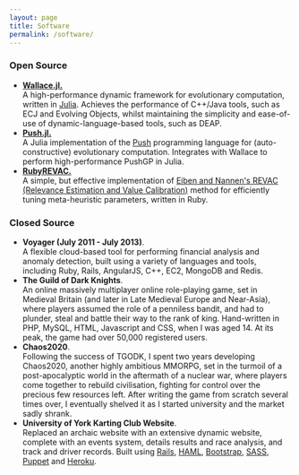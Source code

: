 ```yaml
---
layout: page
title: Software
permalink: /software/
---
```


### Open Source

* [**Wallace.jl.**](http://github.com/ChrisTimperley/Wallace)<br/>
  A high-performance dynamic framework for evolutionary computation, written in [Julia](http://julialang.org/). Achieves the performance of C++/Java tools, such as ECJ and Evolving Objects, whilst maintaining the simplicity and
  ease-of-use of dynamic-language-based tools, such as DEAP.
* [**Push.jl.**](http://github.com/ChrisTimperley/Push.jl)<br/>
  A Julia implementation of the [Push](http://faculty.hampshire.edu/lspector/push.html) programming language for (auto-constructive) evolutionary computation. Integrates with Wallace to perform high-performance PushGP in Julia.
* [**RubyREVAC.**](http://github.com/ChrisTimperley/RubyREVAC)<br/>
  A simple, but effective implementation of [Eiben and Nannen's REVAC (Relevance Estimation and Value Calibration)]() method for efficiently tuning meta-heuristic parameters, written in Ruby.

### Closed Source

* **Voyager (July 2011 - July 2013)**.<br/>
  A flexible cloud-based tool for performing financial analysis and anomaly detection, built using a variety of languages and tools,
  including Ruby, Rails, AngularJS, C++, EC2, MongoDB and Redis.
* **The Guild of Dark Knights**.<br/>
  An online massively multiplayer online role-playing game, set in Medieval Britain (and later in Late Medieval Europe and Near-Asia), where players
  assumed the role of a penniless bandit, and had to plunder, steal and battle their way to the rank of king. Hand-written in PHP, MySQL, HTML,
  Javascript and CSS, when I was aged 14. At its peak, the game had over 50,000 registered users.
* **Chaos2020**.<br/>
  Following the success of TGODK, I spent two years developing Chaos2020, another highly ambitious MMORPG, set in the turmoil of a post-apocalyptic world
  in the aftermath of a nuclear war, where players come together to rebuild civilisation, fighting for control over the precious few resources left.
  After writing the game from scratch several times over, I eventually shelved it as I started university and the market sadly shrank.
* **University of York Karting Club Website**.<br/>
  Replaced an archaic website with an extensive dynamic website, complete with an events system, details results and race analysis, and track and
  driver records. Built using [Rails](http://rubyonrails.org/), [HAML](http://haml.info/), [Bootstrap](http://getbootstrap.com/),
  [SASS](http://sass-lang.com/), [Puppet](https://puppetlabs.com/) and [Heroku](https://www.heroku.com/).